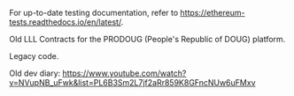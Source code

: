 For up-to-date testing documentation, refer to https://ethereum-tests.readthedocs.io/en/latest/.

Old LLL Contracts for the PRODOUG (People's Republic of DOUG) platform.

Legacy code.

Old dev diary: https://www.youtube.com/watch?v=NVupNB_uFwk&list=PL6B3Sm2L7jf2aRr859K8GFncNUw6uFMxv
